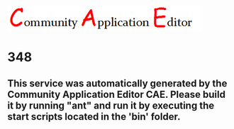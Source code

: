 ![CAE](https://github.com/PhilCAEOrg/microservice-348/blob/master/img/logo.png)  

348
===================


This service was automatically generated by the Community Application Editor CAE. Please build it by running "ant" and run it by executing the start scripts located in the 'bin' folder.
---------------
